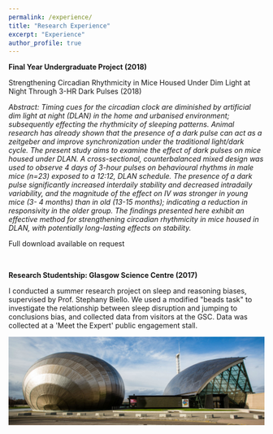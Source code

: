 ```yaml
---
permalink: /experience/
title: "Research Experience"
excerpt: "Experience"
author_profile: true
---
```



**Final Year Undergraduate Project (2018)**
<br>

Strengthening Circadian Rhythmicity in Mice Housed Under Dim Light at Night Through 3-HR Dark Pulses (2018)<br>

*Abstract: Timing cues for the circadian clock are diminished by artificial dim light at night (DLAN) in the home and
urbanised environment; subsequently effecting the rhythmicity of sleeping patterns. Animal research
has already shown that the presence of a dark pulse can act as a zeitgeber and improve
synchronization under the traditional light/dark cycle. The present study aims to examine the effect of
dark pulses on mice housed under DLAN. A cross-sectional, counterbalanced mixed design was used
to observe 4 days of 3-hour pulses on behavioural rhythms in male mice (n=23) exposed to a 12:12,
DLAN schedule. The presence of a dark pulse significantly increased interdaily stability and
decreased intradaily variability, and the magnitude of the effect on IV was stronger in young mice (3-
4 months) than in old (13-15 months); indicating a reduction in responsivity in the older group. The
findings presented here exhibit an effective method for strengthening circadian rhythmicity in mice
housed in DLAN, with potentially long-lasting effects on stability.*<br>

Full download available on request<br>


<br>

**Research Studentship: Glasgow Science Centre (2017)** 
<br>

I conducted a summer research project on sleep and reasoning biases, supervised by Prof. Stephany Biello. We used a modified "beads task" to investigate the relationship between sleep disruption and jumping to conclusions bias, and collected data from visitors at the GSC. Data was collected at a 'Meet the Expert' public engagement stall. <br>

<img style = "margin; 25px 25px 25px 25px;" img src='/images/sciencecentre.jpg'>

